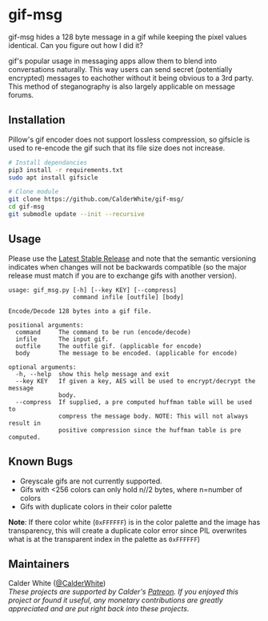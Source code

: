 # gif-msg

gif-msg hides a 128 byte message in a gif while keeping the pixel values identical.
Can you figure out how I did it?

gif's popular usage in messaging apps allow them to blend into conversations naturally.
This way users can send secret (potentially encrypted) messages to eachother without it
being obvious to a 3rd party. This method of steganography is also largely applicable on message forums.

## Installation

Pillow's gif encoder does not support lossless compression, so gifsicle is used
to re-encode the gif such that its file size does not increase.

```bash
# Install dependancies
pip3 install -r requirements.txt
sudo apt install gifsicle

# Clone module
git clone https://github.com/CalderWhite/gif-msg/
cd gif-msg
git submodle update --init --recursive
```

## Usage

Please use the [Latest Stable Release](https://github.com/CalderWhite/gif-msg/releases/latest) and note that the semantic versioning indicates when changes will not be backwards compatible (so the major release must match if you are to exchange gifs with another version).

```
usage: gif_msg.py [-h] [--key KEY] [--compress]
                  command infile [outfile] [body]

Encode/Decode 128 bytes into a gif file.

positional arguments:
  command     The command to be run (encode/decode)
  infile      The input gif.
  outfile     The outfile gif. (applicable for encode)
  body        The message to be encoded. (applicable for encode)

optional arguments:
  -h, --help  show this help message and exit
  --key KEY   If given a key, AES will be used to encrypt/decrypt the message
              body.
  --compress  If supplied, a pre computed huffman table will be used to
              compress the message body. NOTE: This will not always result in
              positive compression since the huffman table is pre computed.
```

## Known Bugs

- Greyscale gifs are not currently supported.
- Gifs with <256 colors can only hold n//2 bytes, where n=number of colors
- Gifs with duplicate colors in their color palette

**Note**: If there color white (`0xFFFFFF`) is in the color palette and the image has transparency, this will create a duplicate color error since PIL overwrites what is at the transparent index in the palette as `0xFFFFFF`)

## Maintainers
Calder White ([@CalderWhite](https://github.com/CalderWhite))  
_These projects are supported by Calder's [Patreon](https://www.patreon.com/calderwhite). If you enjoyed this project or found it useful, any monetary contributions are greatly appreciated and are put right back into these projects._
